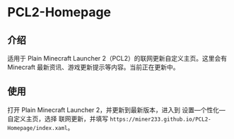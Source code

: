 # PCL2-Homepage
## 介绍
适用于 Plain Minecraft Launcher 2（PCL2）的联网更新自定义主页。这里会有 Minecraft 最新资讯、游戏更新提示等内容。当前正在更新中。
## 使用
打开 Plain Minecraft Launcher 2，并更新到最新版本，进入到 设置—个性化—自定义主页，选择 联网更新，并填写 `https://miner233.github.io/PCL2-Homepage/index.xaml`。<br>
